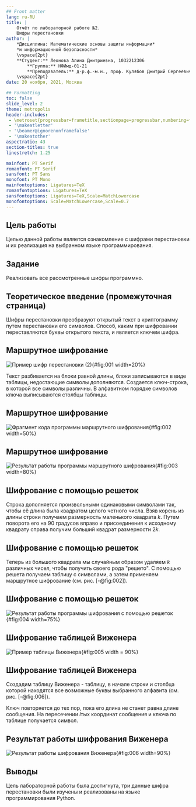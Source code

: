 ```yaml
---
## Front matter
lang: ru-RU
title: |
    Отчёт по лабораторной работе №2.  
    Шифры перестановки
author: |
    *Дисциплина: Математические основы защиты информации*  
    *и информационной безопасности*  
    \vspace{2pt}  
    **Студент:** Леонова Алина Дмитриевна, 1032212306  
		**Группа:** НФИмд-01-21  
		**Преподаватель:** д-р.ф.-м.н., проф. Кулябов Дмитрий Сергеевич  
    \vspace{2pt}
date: 20 ноября, 2021, Москва

## Formatting
toc: false
slide_level: 2
theme: metropolis
header-includes:
 - \metroset{progressbar=frametitle,sectionpage=progressbar,numbering=fraction}
 - '\makeatletter'
 - '\beamer@ignorenonframefalse'
 - '\makeatother'
aspectratio: 43
section-titles: true
linestretch: 1.25

mainfont: PT Serif
romanfont: PT Serif
sansfont: PT Sans
monofont: PT Mono
mainfontoptions: Ligatures=TeX
romanfontoptions: Ligatures=TeX
sansfontoptions: Ligatures=TeX,Scale=MatchLowercase
monofontoptions: Scale=MatchLowercase,Scale=0.7
---
```


## Цель работы

Целью данной работы является ознакомление с шифрами перестановки и их реализация на выбранном языке программирования. 

## Задание

Реализовать все рассмотренные шифры программно.

## Теоретическое введение (промежуточная страница)

Шифры перестановки преобразуют открытый текст в криптограмму путем перестановки его символов. Способ, каким при шифровании переставляются буквы открытого текста, и является ключем шифра.


## Маршрутное шифрование

![Пример шифр перестановки (2)](image/t1-2.jpg){#fig:001 width=20%}


Текст разбивается на блоки равной длины, блоки записываются в виде таблицы, недостающие символы дополняются. Создается ключ-строка, в которой все символы различны. В алфавитном порядке символов ключа выписываются столбцы таблицы.


## Маршрутное шифрование

![Фрагмент кода программы маршрутного шифрования](image/code1.jpg){#fig:002 width=50%}

## Маршрутное шифрование

![Результат работы программы маршрутного шифрования](image/r1.jpg){#fig:003 width=80%}

## Шифрование с помощью решеток

Строка дополняется произвольными одинаковыми символами так, чтобы её длина была квадратом целого четного числа. Взяв корень из длины строки получаем размерность маленького квадрата $k$. Путем поворота его на 90 градусов вправо и присоединения к исходному квадрату справа получим больший квадрат размерности $2k$.

## Шифрование с помощью решеток

Теперь из большого квадрата мы случайным образом удаляем $k$ различных чисел, чтобы получить своего рода "решето". С помощью решета получаем таблицу с символами, а затем применяем маршрутное шифрование (см. рис. [-@fig:002]).

## Шифрование с помощью решеток

![Результат работы программы шифрования с помощью решеток](image/r2.jpg){#fig:004 width=75%}


## Шифрование таблицей Виженера

![Пример таблицы Виженера](image/t3.jpg){#fig:005 width = 90%}

## Шифрование таблицей Виженера

Создадим таблицу Виженера - таблицу, в начале строки и столбца которой находятся все возможные буквы выбранного алфавита (см. рис. [-@fig:006]).

Ключ повторяется до тех пор, пока его длина не станет равна длине сообщения. На пересечении $i$тых координат сообщения и ключа по таблице получается символ.

## Результат работы шифрования Виженера
![Результат работы шифрования Виженера](image/r3.jpg){#fig:006 width=90%}

## Выводы
Цель лабораторной работы была достигнута, три данные шифра перестановки были изучены и реализованы на языке программирования Python. 